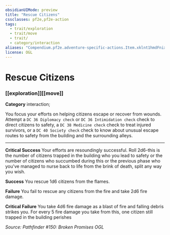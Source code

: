 ```yaml
---
obsidianUIMode: preview
title: "Rescue Citizens"
cssclasses: pf2e,pf2e-action
tags:
  - trait/exploration
  - trait/move
  - trait/
  - category/interaction
aliases: "Compendium.pf2e.adventure-specific-actions.Item.xklnt1hmdFnix64F"
license: OGL
---
```

# Rescue Citizens

### [[exploration]][[move]]

**Category** interaction; 




You focus your efforts on helping citizens escape or recover from wounds. Attempt a `DC 36 Diplomacy check` or `DC 36 Intimidation check` check to direct citizens to safety, a `DC 38 Medicine check` check to treat injured survivors, or a `DC 40 Society check` check to know about unusual escape routes to safety from the building and the surrounding alleys.

* * *

**Critical Success** Your efforts are resoundingly successful. Roll 2d6-this is the number of citizens trapped in the building who you lead to safety or the number of citizens who succumbed during this or the previous phase who you've managed to nurse back to life from the brink of death, split any way you wish.

**Success** You rescue 1d6 citizens from the flames.

**Failure** You fail to rescue any citizens from the fire and take 2d6 fire damage.

**Critical Failure** You take 4d6 fire damage as a blast of fire and falling debris strikes you. For every 5 fire damage you take from this, one citizen still trapped in the building perishes

*Source: Pathfinder #150: Broken Promises*
*OGL*